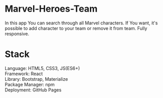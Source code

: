 # Marvel-Heroes-Team

In this app You can search through all Marvel characters. If You want, it's possible to add character to your team or remove it from team. Fully responsive.

# Stack

Language: HTML5, CSS3, JS(ES6+) <br />
Framework: React <br />
Library: Bootstrap, Materialize <br />
Package Manager: npm <br />
Deployment: GitHub Pages


